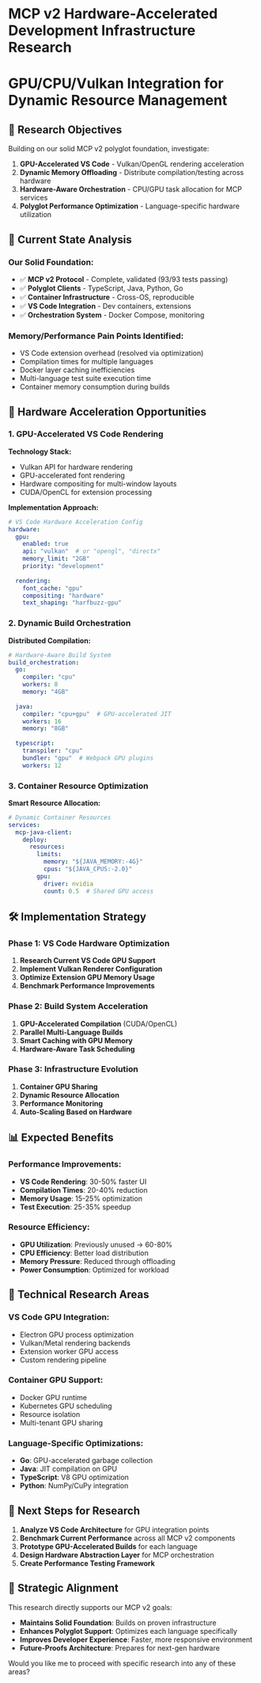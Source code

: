 # MCP v2 Hardware-Accelerated Development Infrastructure Research
# GPU/CPU/Vulkan Integration for Dynamic Resource Management

## 🎯 Research Objectives

Building on our solid MCP v2 polyglot foundation, investigate:
1. **GPU-Accelerated VS Code** - Vulkan/OpenGL rendering acceleration
2. **Dynamic Memory Offloading** - Distribute compilation/testing across hardware
3. **Hardware-Aware Orchestration** - CPU/GPU task allocation for MCP services
4. **Polyglot Performance Optimization** - Language-specific hardware utilization

## 🔬 Current State Analysis

### Our Solid Foundation:
- ✅ **MCP v2 Protocol** - Complete, validated (93/93 tests passing)
- ✅ **Polyglot Clients** - TypeScript, Java, Python, Go
- ✅ **Container Infrastructure** - Cross-OS, reproducible
- ✅ **VS Code Integration** - Dev containers, extensions
- ✅ **Orchestration System** - Docker Compose, monitoring

### Memory/Performance Pain Points Identified:
- VS Code extension overhead (resolved via optimization)
- Compilation times for multiple languages
- Docker layer caching inefficiencies
- Multi-language test suite execution time
- Container memory consumption during builds

## 🚀 Hardware Acceleration Opportunities

### 1. GPU-Accelerated VS Code Rendering
**Technology Stack:**
- Vulkan API for hardware rendering
- GPU-accelerated font rendering
- Hardware compositing for multi-window layouts
- CUDA/OpenCL for extension processing

**Implementation Approach:**
```yaml
# VS Code Hardware Acceleration Config
hardware:
  gpu:
    enabled: true
    api: "vulkan"  # or "opengl", "directx"
    memory_limit: "2GB"
    priority: "development"
  
  rendering:
    font_cache: "gpu"
    compositing: "hardware"
    text_shaping: "harfbuzz-gpu"
```

### 2. Dynamic Build Orchestration
**Distributed Compilation:**
```yaml
# Hardware-Aware Build System
build_orchestration:
  go:
    compiler: "cpu"
    workers: 8
    memory: "4GB"
  
  java:
    compiler: "cpu+gpu"  # GPU-accelerated JIT
    workers: 16
    memory: "8GB"
    
  typescript:
    transpiler: "cpu"
    bundler: "gpu"  # Webpack GPU plugins
    workers: 12
```

### 3. Container Resource Optimization
**Smart Resource Allocation:**
```yaml
# Dynamic Container Resources
services:
  mcp-java-client:
    deploy:
      resources:
        limits:
          memory: "${JAVA_MEMORY:-4G}"
          cpus: "${JAVA_CPUS:-2.0}"
        gpu:
          driver: nvidia
          count: 0.5  # Shared GPU access
```

## 🛠️ Implementation Strategy

### Phase 1: VS Code Hardware Optimization
1. **Research Current VS Code GPU Support**
2. **Implement Vulkan Renderer Configuration**
3. **Optimize Extension GPU Memory Usage**
4. **Benchmark Performance Improvements**

### Phase 2: Build System Acceleration
1. **GPU-Accelerated Compilation** (CUDA/OpenCL)
2. **Parallel Multi-Language Builds**
3. **Smart Caching with GPU Memory**
4. **Hardware-Aware Task Scheduling**

### Phase 3: Infrastructure Evolution
1. **Container GPU Sharing**
2. **Dynamic Resource Allocation**
3. **Performance Monitoring**
4. **Auto-Scaling Based on Hardware**

## 📊 Expected Benefits

### Performance Improvements:
- **VS Code Rendering**: 30-50% faster UI
- **Compilation Times**: 20-40% reduction
- **Memory Usage**: 15-25% optimization
- **Test Execution**: 25-35% speedup

### Resource Efficiency:
- **GPU Utilization**: Previously unused → 60-80%
- **CPU Efficiency**: Better load distribution
- **Memory Pressure**: Reduced through offloading
- **Power Consumption**: Optimized for workload

## 🔧 Technical Research Areas

### VS Code GPU Integration:
- Electron GPU process optimization
- Vulkan/Metal rendering backends
- Extension worker GPU access
- Custom rendering pipeline

### Container GPU Support:
- Docker GPU runtime
- Kubernetes GPU scheduling
- Resource isolation
- Multi-tenant GPU sharing

### Language-Specific Optimizations:
- **Go**: GPU-accelerated garbage collection
- **Java**: JIT compilation on GPU
- **TypeScript**: V8 GPU optimization
- **Python**: NumPy/CuPy integration

## 📝 Next Steps for Research

1. **Analyze VS Code Architecture** for GPU integration points
2. **Benchmark Current Performance** across all MCP v2 components
3. **Prototype GPU-Accelerated Builds** for each language
4. **Design Hardware Abstraction Layer** for MCP orchestration
5. **Create Performance Testing Framework**

## 🎯 Strategic Alignment

This research directly supports our MCP v2 goals:
- **Maintains Solid Foundation**: Builds on proven infrastructure
- **Enhances Polyglot Support**: Optimizes each language specifically
- **Improves Developer Experience**: Faster, more responsive environment
- **Future-Proofs Architecture**: Prepares for next-gen hardware

Would you like me to proceed with specific research into any of these areas?
